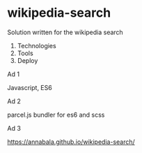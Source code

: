 # wikipedia-search
Solution written for the wikipedia search

1. Technologies
2. Tools
3. Deploy

Ad 1

Javascript, ES6

Ad 2

parcel.js bundler for es6 and scss

Ad 3

https://annabala.github.io/wikipedia-search/
